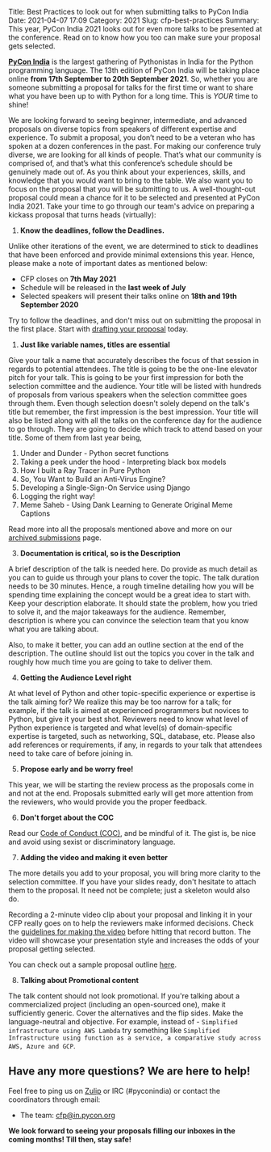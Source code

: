 Title: Best Practices to look out for when submitting talks to PyCon India
Date: 2021-04-07 17:09
Category: 2021
Slug: cfp-best-practices
Summary: This year, PyCon India 2021 looks out for even more talks to be presented at the conference. Read on to know how you too can make sure your proposal gets selected. 

[**PyCon India**](https://in.pycon.org/2021/) is the largest gathering of Pythonistas in India for the Python programming language. The 13th edition of PyCon India will be taking place online **from 17th September to 20th September 2021**. So, whether you are someone submitting a proposal for talks for the first time or want to share what you have been up to with Python for a long time. This is *YOUR* time to shine!

We are looking forward to seeing beginner, intermediate, and advanced proposals on diverse topics from speakers of different expertise and experience. To submit a proposal, you don’t need to be a veteran who has spoken at a dozen conferences in the past. For making our conference truly diverse, we are looking for all kinds of people. That’s what our community is comprised of, and that’s what this conference’s schedule should be genuinely made out of. As you think about your experiences, skills, and knowledge that you would want to bring to the table. We also want you to focus on the proposal that you will be submitting to us. A well-thought-out proposal could mean a chance for it to be selected and presented at PyCon India 2021. Take your time to go through our team's advice on preparing a kickass proposal that turns heads (virtually):

1. **Know the deadlines, follow the Deadlines.** 

Unlike other iterations of the event, we are determined to stick to deadlines that have been enforced and provide minimal extensions this year. Hence, please make a note of important dates as mentioned below:

- CFP closes on **7th May 2021**
- Schedule will be released in the **last week of July**
- Selected speakers will present their talks online on **18th and 19th September 2020**

Try to follow the deadlines, and don't miss out on submitting the proposal in the first place. Start with [drafting your proposal]((https://in.pycon.org/cfp/2021/proposals/create/)) today.

1. **Just like variable names, titles are essential** 

Give your talk a name that accurately describes the focus of that session in regards to potential attendees. The title is going to be the one-line elevator pitch for your talk. This is going to be your first impression for both the selection committee and the audience. Your title will be listed with hundreds of proposals from various speakers when the selection committee goes through them. Even though selection doesn't solely depend on the talk's title but remember, the first impression is the best impression. Your title will also be listed along with all the talks on the conference day for the audience to go through. They are going to decide which track to attend based on your title. Some of them from last year being, 

1. Under and Dunder - Python secret functions
2. Taking a peek under the hood - Interpreting black box models
3. How I built a Ray Tracer in Pure Python
4. So, You Want to Build an Anti-Virus Engine?
5. Developing a Single-Sign-On Service using Django
6. Logging the right way!
7. Meme Saheb - Using Dank Learning to Generate Original Meme Captions

Read more into all the proposals mentioned above and more on our [archived submissions](https://in.pycon.org/cfp/2020/proposals/) page. 

3. **Documentation is critical, so is the Description** 

A brief description of the talk is needed here. Do provide as much detail as you can to guide us through your plans to cover the topic. The talk duration needs to be 30 minutes. Hence, a rough timeline detailing how you will be spending time explaining the concept would be a great idea to start with. Keep your description elaborate. It should state the problem, how you tried to solve it, and the major takeaways for the audience. Remember, description is where you can convince the selection team that you know what you are talking about.

Also, to make it better, you can add an outline section at the end of the description. The outline should list out the topics you cover in the talk and roughly how much time you are going to take to deliver them.

4. **Getting the Audience Level right**

At what level of Python and other topic-specific experience or expertise is the talk aiming for? We realize this may be too narrow for a talk; for example, if the talk is aimed at experienced programmers but novices to Python, but give it your best shot. Reviewers need to know what level of Python experience is targeted and what level(s) of domain-specific expertise is targeted, such as networking, SQL, database, etc. Please also add references or requirements, if any, in regards to your talk that attendees need to take care of before joining in.

5. **Propose early and be worry free!**

This year, we will be starting the review process as the proposals come in and not at the end. Proposals submitted early will get more attention from the reviewers, who would provide you the proper feedback. 

6. **Don't forget about the COC**

Read our [Code of Conduct (COC)](https://in.pycon.org/2021/coc.html), and be mindful of it. The gist is, be nice and avoid using sexist or discriminatory language.

7. **Adding the video and making it even better**

The more details you add to your proposal, you will bring more clarity to the selection committee. If you have your slides ready, don't hesitate to attach them to the proposal. It need not be complete; just a skeleton would also do.

Recording a 2-minute video clip about your proposal and linking it in your CFP really goes on to help the reviewers make informed decisions. Check the [guidelines for making the video](https://in.pycon.org/cfp/2021/proposals/) before hitting that record button. The video will showcase your presentation style and increases the odds of your proposal getting selected.

You can check out a sample proposal outline [here](https://github.com/pythonindia/junction/wiki/Sample-Proposal-Outline).

8. **Talking about Promotional content**

The talk content should not look promotional. If you're talking about a commercialized project (including an open-sourced one), make it sufficiently generic. Cover the alternatives and the flip sides. Make the language-neutral and objective. For example, instead of - `Simplified infrastructure using AWS Lambda` try something like `Simplified Infrastructure using function as a service, a comparative study across AWS, Azure and GCP`.

## Have any more questions? We are here to help!

Feel free to ping us on [Zulip](https://pyconindia.zulipchat.com/) or IRC (#pyconindia) or contact the coordinators through email:

- The team: [cfp@in.pycon.org](mailto:cfp@in.pycon.org)

**We look forward to seeing your proposals filling our inboxes in the coming months! Till then, stay safe!**
